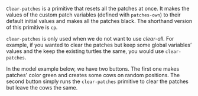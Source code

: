 ﻿`Clear-patches` is a primitive that resets all the patches at once. It makes the values of the custom patch variables (defined with `patches-own`) to their default initial values and makes all the patches black. The shorthand version of this primitive is `cp`. 



`clear-patches` is only used when we do not want to use *clear-all*. For example, if you wanted to clear the patches but keep some global variables’ values and the keep the existing turtles the same, you would use `clear-patches`. 



In the model example below, we have two buttons. The first one makes patches' color green and creates some cows on random positions. The second button simply runs the `clear-patches` primitive to clear the patches but leave the cows the same. 



